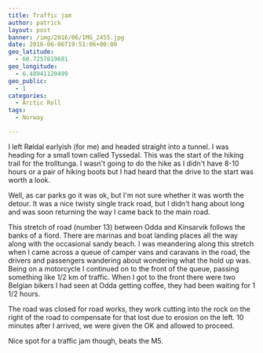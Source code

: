 ```yaml
---
title: Traffic jam
author: patrick
layout: post
banner: /img/2016/06/IMG_2455.jpg
date: 2016-06-06T19:51:06+00:00
geo_latitude:
  - 60.7257019601
geo_longitude:
  - 6.48941120499
geo_public:
  - 1
categories:
  - Arctic Roll
tags:
  - Norway

---
```

I left Røldal earlyish (for me) and headed straight into a tunnel. I was heading for a small town called Tyssedal. This was the start of the hiking trail for the trolltunga. I wasn't going to do the hike as I didn't have 8-10 hours or a pair of hiking boots but I had heard that the drive to the start was worth a look.

Well, as car parks go it was ok, but I'm not sure whether it was worth the detour. It was a nice twisty single track road, but I didn't hang about long and was soon returning the way I came back to the main road.

This stretch of road (number 13) between Odda and Kinsarvik follows the banks of a fiord. There are marinas and boat landing places all the way along with the occasional sandy beach. I was meandering along this stretch when I came across a queue of camper vans and caravans in the road, the drivers and passengers wandering about wondering what the hold up was. Being on a motorcycle I continued on to the front of the queue, passing something like 1/2 km of traffic. When I got to the front there were two Belgian bikers I had seen at Odda getting coffee, they had been waiting for 1 1/2 hours.

The road was closed for road works, they work cutting into the rock on the right of the road to compensate for that lost due to erosion on the left. 10 minutes after I arrived, we were given the OK and allowed to proceed.

Nice spot for a traffic jam though, beats the M5.
